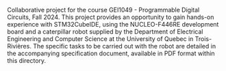 Collaborative project for the course GEI1049 - Programmable Digital Circuits, Fall 2024. This project provides an opportunity to gain hands-on experience with STM32CubeIDE, using the NUCLEO-F446RE development board and a caterpillar robot supplied by the Department of Electrical Engineering and Computer Science at the University of Quebec in Trois-Rivières. The specific tasks to be carried out with the robot are detailed in the accompanying specification document, available in PDF format within this directory.
